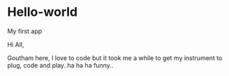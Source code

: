 # Hello-world
My first app

Hi All,

Goutham here, I love to code but it took me a while to get my instrument 
to plug, code and play..ha ha ha funny..
